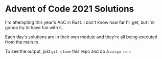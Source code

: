 # Advent of Code 2021 Solutions

I'm attempting this year's AoC in Rust.
I don't know how far I'll get, but I'm gonna try to have fun with it.

Each day's solutions are in their own module and they're all being executed from the main.rs.

To see the output, just `git clone` this repo and do a `cargo run`.
